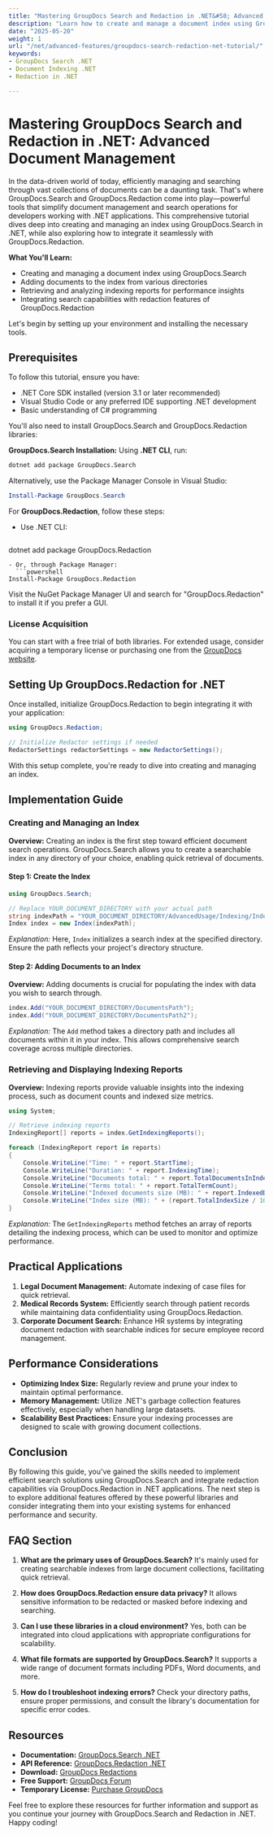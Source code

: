 ```yaml
---
title: "Mastering GroupDocs Search and Redaction in .NET&#58; Advanced Document Management"
description: "Learn how to create and manage a document index using GroupDocs.Search and integrate redaction features with GroupDocs.Redaction in .NET applications. Enhance your search solutions today."
date: "2025-05-20"
weight: 1
url: "/net/advanced-features/groupdocs-search-redaction-net-tutorial/"
keywords:
- GroupDocs Search .NET
- Document Indexing .NET
- Redaction in .NET

---
```



# Mastering GroupDocs Search and Redaction in .NET: Advanced Document Management

In the data-driven world of today, efficiently managing and searching through vast collections of documents can be a daunting task. That's where GroupDocs.Search and GroupDocs.Redaction come into play—powerful tools that simplify document management and search operations for developers working with .NET applications. This comprehensive tutorial dives deep into creating and managing an index using GroupDocs.Search in .NET, while also exploring how to integrate it seamlessly with GroupDocs.Redaction.

**What You'll Learn:**
- Creating and managing a document index using GroupDocs.Search
- Adding documents to the index from various directories
- Retrieving and analyzing indexing reports for performance insights
- Integrating search capabilities with redaction features of GroupDocs.Redaction

Let's begin by setting up your environment and installing the necessary tools.

## Prerequisites

To follow this tutorial, ensure you have:
- .NET Core SDK installed (version 3.1 or later recommended)
- Visual Studio Code or any preferred IDE supporting .NET development
- Basic understanding of C# programming

You'll also need to install GroupDocs.Search and GroupDocs.Redaction libraries:

**GroupDocs.Search Installation:**
Using **.NET CLI**, run:
```bash
dotnet add package GroupDocs.Search
```
Alternatively, use the Package Manager Console in Visual Studio:
```powershell
Install-Package GroupDocs.Search
```

For **GroupDocs.Redaction**, follow these steps:
- Use .NET CLI:
  ```bash
dotnet add package GroupDocs.Redaction
```
- Or, through Package Manager:
  ```powershell
Install-Package GroupDocs.Redaction
```

Visit the NuGet Package Manager UI and search for "GroupDocs.Redaction" to install it if you prefer a GUI.

### License Acquisition

You can start with a free trial of both libraries. For extended usage, consider acquiring a temporary license or purchasing one from the [GroupDocs website](https://purchase.groupdocs.com/temporary-license/).

## Setting Up GroupDocs.Redaction for .NET

Once installed, initialize GroupDocs.Redaction to begin integrating it with your application:

```csharp
using GroupDocs.Redaction;

// Initialize Redactor settings if needed
RedactorSettings redactorSettings = new RedactorSettings();
```

With this setup complete, you're ready to dive into creating and managing an index.

## Implementation Guide

### Creating and Managing an Index

**Overview:**
Creating an index is the first step toward efficient document search operations. GroupDocs.Search allows you to create a searchable index in any directory of your choice, enabling quick retrieval of documents.

#### Step 1: Create the Index
```csharp
using GroupDocs.Search;

// Replace YOUR_DOCUMENT_DIRECTORY with your actual path
string indexPath = "YOUR_DOCUMENT_DIRECTORY/AdvancedUsage/Indexing/IndexingReports";
Index index = new Index(indexPath);
```

*Explanation:* Here, `Index` initializes a search index at the specified directory. Ensure the path reflects your project's directory structure.

#### Step 2: Adding Documents to an Index

**Overview:**
Adding documents is crucial for populating the index with data you wish to search through.

```csharp
index.Add("YOUR_DOCUMENT_DIRECTORY/DocumentsPath");
index.Add("YOUR_DOCUMENT_DIRECTORY/DocumentsPath2");
```

*Explanation:* The `Add` method takes a directory path and includes all documents within it in your index. This allows comprehensive search coverage across multiple directories.

### Retrieving and Displaying Indexing Reports

**Overview:**
Indexing reports provide valuable insights into the indexing process, such as document counts and indexed size metrics.

```csharp
using System;

// Retrieve indexing reports
IndexingReport[] reports = index.GetIndexingReports();

foreach (IndexingReport report in reports)
{
    Console.WriteLine("Time: " + report.StartTime);
    Console.WriteLine("Duration: " + report.IndexingTime);
    Console.WriteLine("Documents total: " + report.TotalDocumentsInIndex);
    Console.WriteLine("Terms total: " + report.TotalTermCount);
    Console.WriteLine("Indexed documents size (MB): " + report.IndexedDocumentsSize);
    Console.WriteLine("Index size (MB): " + (report.TotalIndexSize / 1024.0 / 1024.0));
}
```

*Explanation:* The `GetIndexingReports` method fetches an array of reports detailing the indexing process, which can be used to monitor and optimize performance.

## Practical Applications

1. **Legal Document Management:** Automate indexing of case files for quick retrieval.
2. **Medical Records System:** Efficiently search through patient records while maintaining data confidentiality using GroupDocs.Redaction.
3. **Corporate Document Search:** Enhance HR systems by integrating document redaction with searchable indices for secure employee record management.

## Performance Considerations

- **Optimizing Index Size:** Regularly review and prune your index to maintain optimal performance.
- **Memory Management:** Utilize .NET's garbage collection features effectively, especially when handling large datasets.
- **Scalability Best Practices:** Ensure your indexing processes are designed to scale with growing document collections.

## Conclusion

By following this guide, you've gained the skills needed to implement efficient search solutions using GroupDocs.Search and integrate redaction capabilities via GroupDocs.Redaction in .NET applications. The next step is to explore additional features offered by these powerful libraries and consider integrating them into your existing systems for enhanced performance and security.

## FAQ Section

1. **What are the primary uses of GroupDocs.Search?**
   It's mainly used for creating searchable indexes from large document collections, facilitating quick retrieval.
   
2. **How does GroupDocs.Redaction ensure data privacy?**
   It allows sensitive information to be redacted or masked before indexing and searching.
3. **Can I use these libraries in a cloud environment?**
   Yes, both can be integrated into cloud applications with appropriate configurations for scalability.
4. **What file formats are supported by GroupDocs.Search?**
   It supports a wide range of document formats including PDFs, Word documents, and more.
5. **How do I troubleshoot indexing errors?**
   Check your directory paths, ensure proper permissions, and consult the library's documentation for specific error codes.

## Resources

- **Documentation:** [GroupDocs.Search .NET](https://docs.groupdocs.com/search/net/)
- **API Reference:** [GroupDocs.Redaction .NET](https://reference.groupdocs.com/redaction/net)
- **Download:** [GroupDocs Redactions](https://releases.groupdocs.com/search/net/)
- **Free Support:** [GroupDocs Forum](https://forum.groupdocs.com/c/search/10)
- **Temporary License:** [Purchase GroupDocs](https://purchase.groupdocs.com/temporary-license/) 

Feel free to explore these resources for further information and support as you continue your journey with GroupDocs.Search and Redaction in .NET. Happy coding!

